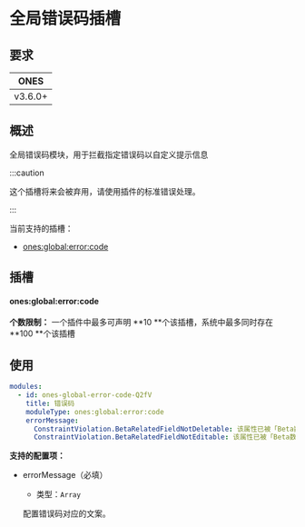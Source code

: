# 全局错误码插槽

## 要求

| **ONES** |
| :------: |
| v3.6.0+  |

## 概述

全局错误码模块，用于拦截指定错误码以自定义提示信息

:::caution

这个插槽将来会被弃用，请使用插件的标准错误处理。

:::

当前支持的插槽：

- [ones:global:error:code](#onesglobalerrorcode)

## 插槽

#### ones:global:error:code

**个数限制：** 一个插件中最多可声明 **10 **个该插槽，系统中最多同时存在 **100 **个该插槽

## 使用

```yaml
modules:
  - id: ones-global-error-code-Q2fV
    title: 错误码
    moduleType: ones:global:error:code
    errorMessage:
      ConstraintViolation.BetaRelatedFieldNotDeletable: 该属性已被「Beta数据相关逻辑」调用，不可被删除
      ConstraintViolation.BetaRelatedFieldNotEditable: 该属性已被「Beta数据相关逻辑」调用，不可被编辑
```

**支持的配置项：**

- errorMessage（必填）

  - 类型：`Array`

  配置错误码对应的文案。

